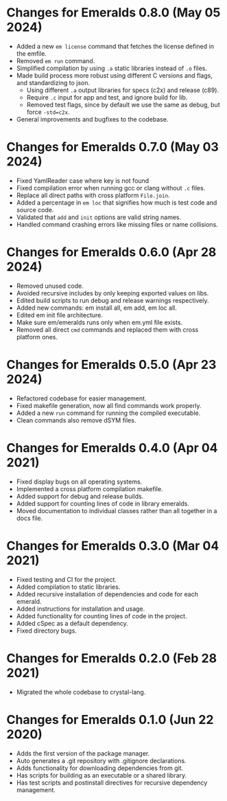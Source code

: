 # Changes for Emeralds 0.8.0 (May 05 2024)

* Added a new `em license` command that fetches the license defined in the emfile.
* Removed `em run` command.
* Simplified compilation by using `.a` static libraries instead of `.o` files.
* Made build process more robust using different C versions and flags, and standardizing to json.
  * Using different `.a` output libraries for specs (c2x) and release (c89).
  * Require `.c` input for app and test, and ignore build for lib.
  * Removed test flags, since by default we use the same as debug, but force `-std=c2x`.
* General improvements and bugfixes to the codebase.

# Changes for Emeralds 0.7.0 (May 03 2024)

* Fixed YamlReader case where key is not found
* Fixed compilation error when running gcc or clang without `.c` files.
* Replace all direct paths with cross platform `File.join`.
* Added a percentage in `em loc` that signifies how much is test code and source code.
* Validated that `add` and `init` options are valid string names.
* Handled command crashing errors like missing files or name collisions.

# Changes for Emeralds 0.6.0 (Apr 28 2024)

* Removed unused code.
* Avoided recursive includes by only keeping exported values on libs.
* Edited build scripts to run debug and release warnings respectively.
* Added new commands: em install all, em add, em loc all.
* Edited em init file architecture.
* Make sure em/emeralds runs only when em.yml file exists.
* Removed all direct `cmd` commands and replaced them with cross platform ones.

# Changes for Emeralds 0.5.0 (Apr 23 2024)

* Refactored codebase for easier management.
* Fixed makefile generation, now all find commands work properly.
* Added a new `run` command for running the compiled executable.
* Clean commands also remove dSYM files.

# Changes for Emeralds 0.4.0 (Apr 04 2021)

* Fixed display bugs on all operating systems.
* Implemented a cross platform compilation makefile.
* Added support for debug and release builds.
* Added support for counting lines of code in library emeralds.
* Moved documentation to individual classes rather than all together in a docs file.

# Changes for Emeralds 0.3.0 (Mar 04 2021)

* Fixed testing and CI for the project.
* Added compilation to static libraries.
* Added recursive installation of dependencies and code for each emerald.
* Added instructions for installation and usage.
* Added functionality for counting lines of code in the project.
* Added cSpec as a default dependency.
* Fixed directory bugs.

# Changes for Emeralds 0.2.0 (Feb 28 2021)

* Migrated the whole codebase to crystal-lang.

# Changes for Emeralds 0.1.0 (Jun 22 2020)

* Adds the first version of the package manager.
* Auto generates a .git repository with .gitignore declarations.
* Adds functionality for downloading dependencies from git.
* Has scripts for building as an executable or a shared library.
* Has test scripts and postinstall directives for recursive dependency management.
